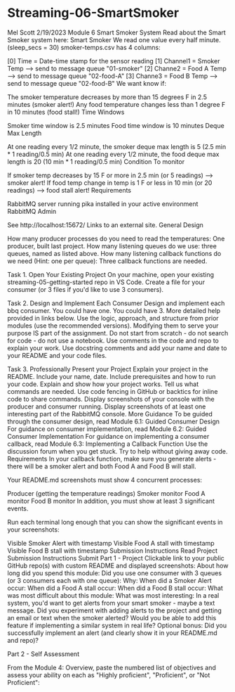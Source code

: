 # Streaming-06-SmartSmoker
Mel Scott
2/19/2023
Module 6
Smart Smoker System
Read about the Smart Smoker system here: Smart Smoker
We read one value every half minute. (sleep_secs = 30)
smoker-temps.csv has 4 columns:

[0] Time = Date-time stamp for the sensor reading
[1] Channel1 = Smoker Temp --> send to message queue "01-smoker"
[2] Channe2 = Food A Temp --> send to message queue "02-food-A"
[3] Channe3 = Food B Temp --> send to message queue "02-food-B"
We want know if:

The smoker temperature decreases by more than 15 degrees F in 2.5 minutes (smoker alert!)
Any food temperature changes less than 1 degree F in 10 minutes (food stall!)
Time Windows

Smoker time window is 2.5 minutes
Food time window is 10 minutes
Deque Max Length

At one reading every 1/2 minute, the smoker deque max length is 5 (2.5 min * 1 reading/0.5 min)
At one reading every 1/2 minute, the food deque max length is 20 (10 min * 1 reading/0.5 min) 
Condition To monitor

If smoker temp decreases by 15 F or more in 2.5 min (or 5 readings)  --> smoker alert!
If food temp change in temp is 1 F or less in 10 min (or 20 readings)  --> food stall alert!
Requirements

RabbitMQ server running
pika installed in your active environment
RabbitMQ Admin

See http://localhost:15672/ Links to an external site.
General Design 

How many producer processes do you need to read the temperatures: One producer, built last project.
How many listening queues do we use: three queues, named as listed above.
How many listening callback functions do we need (Hint: one per queue): Three callback functions are needed.
 

Task 1. Open Your Existing Project
On your machine, open your existing streaming-05-getting-started repo in VS Code.
Create a file for your consumer (or 3 files if you'd like to use 3 consumers).
 

Task 2. Design and Implement Each Consumer
Design and implement each bbq consumer. You could have one. You could have 3.  More detailed help provided in links below. 
Use the logic, approach, and structure from prior modules (use the recommended versions).
Modifying them to serve your purpose IS part of the assignment.
Do not start from scratch - do not search for code - do not use a notebook.
Use comments in the code and repo to explain your work. 
Use docstring comments and add your name and date to your README and your code files. 
 

Task 3. Professionally Present your Project
Explain your project in the README.
Include your name, date.
Include prerequisites and how to run your code. 
Explain and show how your project works. 
Tell us what commands are needed. Use code fencing in GitHub or backtics for inline code to share commands.
Display screenshots of your console with the producer and consumer running.
Display screenshots of at least one interesting part of the RabbitMQ console. 
More Guidance
To be guided through the consumer design, read Module 6.1: Guided Consumer Design
For guidance on consumer implementation, read Module 6.2: Guided Consumer Implementation
For guidance on implementing a consumer callback, read Module 6.3: Implementing a Callback Function
Use the discussion forum when you get stuck.
Try to help without giving away code. 
Requirements
In your callback function, make sure you generate alerts - there will be a smoker alert and both Food A and Food B will stall. 

Your README.md screenshots must show 4 concurrent processes:

Producer (getting the temperature readings)
Smoker monitor
Food A monitor
Food B monitor
In addition, you must show at least 3 significant events.

Run each terminal long enough that you can show the significant events in your screenshots:

Visible Smoker Alert with timestamp
Visible Food A stall with timestamp
Visible Food B stall with timestamp
Submission Instructions
Read Project Submission Instructions
Submit
Part 1 - Project 
Clickable link to your public GitHub repo(s) with custom README and displayed screenshots: 
About how long did you spend this module:
Did you use one consumer with 3 queues (or 3 consumers each with one queue):
Why:
When did a Smoker Alert occur:
When did a Food A stall occur:
When did a Food B stall occur:
What was most difficult about this module:
What was most interesting:
In a real system, you'd want to get alerts from your smart smoker - maybe a text message.
Did you experiment with adding alerts to the project and getting an email or text when the smoker alerted? 
Would you be able to add this feature if implementing a similar system in real life?
Optional bonus: Did you successfully implement an alert (and clearly show it in your README.md and repo)?
 

Part 2 - Self Assessment

From the Module 4: Overview, paste the numbered list of objectives and assess your ability on each as "Highly proficient", "Proficient", or "Not Proficient":

